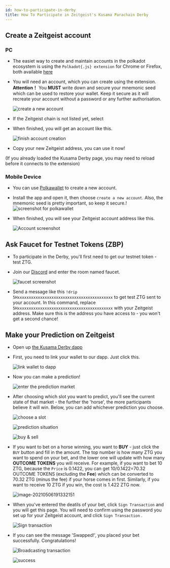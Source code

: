```yaml
---
id: how-to-participate-in-derby
title: How To Participate in Zeitgeist's Kusama Parachain Derby
---
```


## Create a Zeitgeist account

### PC

- The easiet way to create and maintain accounts in the polkadot ecosystem is
  using the `Polkadot{.js} extension` for Chrome or Firefox, both available
  [here](https://polkadot.js.org/extension/)

- You will need an account, which you can create using the extension.
  **Attention！** You **MUST** write down and secure your mnemonic seed which
  can be used to restore your wallet. Keep it secure as it will recreate your
  account without a password or any further authorisation.

  ![create a new account](./../static/img/how-to/20210506183818.png)

- If the Zeitgeist chain is not listed yet, select

- When finished, you will get an account like this.

  ![finish account creation](./../static/img/how-to/20210506184035.png)

- Copy your new Zeitgeist address, you can use it now!

(If you already loaded the Kusama Derby page, you may need to reload before it
connects to the extension)

### Mobile Device

- You can use [Polkawallet](https://polkawallet.io/) to create a new account.

- Install the app and open it, then choose `create a new account`. Also, the
  mnemonic seed is pretty important, so keep it secure.!
  ![screenshot for polkawallet](./../static/img/how-to/20210506184936.png)

- When finished, you will see your Zeitgeist account address like this.

  ![Account screenshot](./../static/img/how-to/20210506185237.png)

## Ask Faucet for Testnet Tokens (ZBP)

- To participate in the Derby, you'll first need to get our testnet token - test
  ZTG.

- Join our [Discord](https://discord.com/invite/xv8HuA4s8v) and enter the room
  named faucet.

  ![faucet screenshot](./../static/img/how-to/20210506185713.png)

- Send a message like this `!drip 5Hxxxxxxxxxxxxxxxxxxxxxxxxxxxxxxxxxxxxxxxxxx`
  to get test ZTG sent to your account. In this command, replace
  `5Hxxxxxxxxxxxxxxxxxxxxxxxxxxxxxxxxxxxxxxxxxx` with your Zeitgeist address.
  Make sure this is the address you have access to - you won't get a second
  chance!

## Make your Prediction on Zeitgeist

- Open up [the Kusama Derby dapp](https://proto.zeitgeist.pm/kusama-derby)

- First, you need to link your wallet to our dapp. Just click this.

  ![link wallet to dapp](./../static/img/how-to/20210506190512.png)

- Now you can make a prediction!

  ![enter the prediction market](./../static/img/how-to/20210506190451.png)

- After choosing which slot you want to predict, you'll see the current state of
  that market - the further the 'horse', the more participants believe it will
  win. Below, you can add whichever prediction you choose.

  ![choose a slot](./../static/img/how-to/20210506190815.png)

  ![prediction situation](./../static/img/how-to/20210506190928.png)

  ![buy & sell](./../static/img/how-to/20210506191144.png)

- If you want to bet on a horse winning, you want to **BUY** - just click the
  `BUY` button and fill in the amount. The top number is how many ZTG you want
  to spend on your bet, and the lower one will update with how many **OUTCOME
  TOKENS** you will receive. For example, if you want to bet 10 ZTG, because the
  `Price` is 0.1422, you can get 10/0.1422=70.32 OUTCOME TOKENS (excluding the
  **Fee**) which can be converted to 70.32 ZTG (minus the fee) if your horse
  comes in first. Similarly, if you want to receive 10 ZTG if you win, the cost
  is 1.422 ZTG now.

  ![image-20210506191332151](./../static/img/how-to/20210506191334.png)

- When you've entered the deatils of your bet, click `Sign Transaction` and you
  will get this page. You will need to confirm using the password you set up for
  your Zeitgeist account, and click `Sign Transaction` .

  ![Sign transaction](./../static/img/how-to/20210506192656.png)

- If you can see the message 'Swapped!', you placed your bet successfully.
  Congratulations!

  ![Broadcasting transaction](./../static/img/how-to/20210506192649.png)

  ![success](./../static/img/how-to/20210506192652.png)
